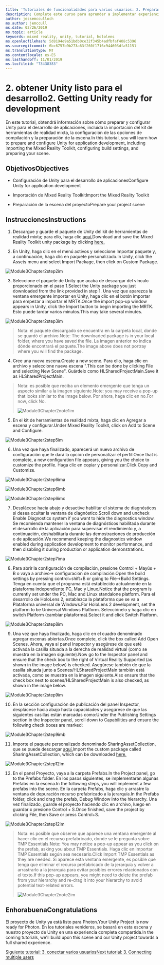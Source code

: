 ```yaml
---
title: 'Tutoriales de funcionalidades para varios usuarios: 2. Preparar Unity para el desarrollo'
description: Complete este curso para aprender a implementar experiencias compartidas multiusuario en una aplicación de HoloLens 2.
author: jessemcculloch
ms.author: jemccull
ms.date: 02/26/2019
ms.topic: article
keywords: mixed reality, unity, tutorial, hololens
ms.openlocfilehash: 5d8194e9a51bdb0ce32f345b4adfbfaf408c5396
ms.sourcegitcommit: 6bc6757b9b273a63f260f1716c944603dfa51151
ms.translationtype: MT
ms.contentlocale: es-ES
ms.lasthandoff: 11/01/2019
ms.locfileid: "73438383"
---
```

# <a name="2-getting-unity-ready-for-development"></a><span data-ttu-id="074e9-105">2. obtener Unity listo para el desarrollo</span><span class="sxs-lookup"><span data-stu-id="074e9-105">2. Getting Unity ready for development</span></span> 


<span data-ttu-id="074e9-106">En este tutorial, obtendrá información sobre cómo preparar y configurar Unity para el desarrollo de aplicaciones, incluida la importación del kit de herramientas de realidad mixta, la configuración de las opciones de compilación y la preparación de la escena.</span><span class="sxs-lookup"><span data-stu-id="074e9-106">In this tutorial, you will learn how to prepare and configure Unity for application development, including importing the Mixed Reality Toolkit, configuring build settings, and preparing your scene.</span></span>

## <a name="objectives"></a><span data-ttu-id="074e9-107">Objetivos</span><span class="sxs-lookup"><span data-stu-id="074e9-107">Objectives</span></span>

- <span data-ttu-id="074e9-108">Configuración de Unity para el desarrollo de aplicaciones</span><span class="sxs-lookup"><span data-stu-id="074e9-108">Configure Unity for application development</span></span>

- <span data-ttu-id="074e9-109">Importación de Mixed Reality Toolkit</span><span class="sxs-lookup"><span data-stu-id="074e9-109">Import the Mixed Reality Toolkit</span></span>

- <span data-ttu-id="074e9-110">Preparación de la escena del proyecto</span><span class="sxs-lookup"><span data-stu-id="074e9-110">Prepare your project scene</span></span>

## <a name="instructions"></a><span data-ttu-id="074e9-111">Instrucciones</span><span class="sxs-lookup"><span data-stu-id="074e9-111">Instructions</span></span>

1. <span data-ttu-id="074e9-112">Descargue y guarde el paquete de Unity del kit de herramientas de realidad mixta; para ello, haga clic [aquí.](https://github.com/microsoft/MixedRealityToolkit-Unity/releases/download/v2.0.0-RC2.1/Microsoft.MixedReality.Toolkit.Unity.Foundation-v2.0.0-RC2.1.unitypackage)</span><span class="sxs-lookup"><span data-stu-id="074e9-112">Download and save the Mixed Reality Toolkit unity package by clicking [here.](https://github.com/microsoft/MixedRealityToolkit-Unity/releases/download/v2.0.0-RC2.1/Microsoft.MixedReality.Toolkit.Unity.Foundation-v2.0.0-RC2.1.unitypackage)</span></span>

2. <span data-ttu-id="074e9-113">En Unity, haga clic en el menú activos y seleccione Importar paquete y, a continuación, haga clic en paquete personalizado.</span><span class="sxs-lookup"><span data-stu-id="074e9-113">In Unity, click the Assets menu and select Import Package, then click on Custom Package.</span></span>

![Module3Chapter2step2im](images/module3chapter2step2im.PNG)

3. <span data-ttu-id="074e9-115">Seleccione el paquete de Unity que acaba de descargar del vínculo proporcionado en el paso 1.</span><span class="sxs-lookup"><span data-stu-id="074e9-115">Select the Unity package you just downloaded from the link provided in step 1.</span></span> <span data-ttu-id="074e9-116">Una vez que aparezca la ventana emergente importar en Unity, haga clic en el botón importar para empezar a importar el MRTK.</span><span class="sxs-lookup"><span data-stu-id="074e9-116">Once the import pop-up window appears in Unity, click the Import button to begin importing the MRTK.</span></span> <span data-ttu-id="074e9-117">Esto puede tardar varios minutos.</span><span class="sxs-lookup"><span data-stu-id="074e9-117">This may take several minutes.</span></span>

![Module3Chapter2step3im](images/module3chapter2step3im.PNG)

> <span data-ttu-id="074e9-119">Nota: el paquete descargado se encuentra en la carpeta local, donde se guardó el archivo.</span><span class="sxs-lookup"><span data-stu-id="074e9-119">Note: The downloaded package is in your local folder, where you have saved the file.</span></span> <span data-ttu-id="074e9-120">La imagen anterior no indica dónde encontrará el paquete.</span><span class="sxs-lookup"><span data-stu-id="074e9-120">The image above does not portray where you will find the package.</span></span>

4. <span data-ttu-id="074e9-121">Cree una nueva escena.</span><span class="sxs-lookup"><span data-stu-id="074e9-121">Create a new scene.</span></span> <span data-ttu-id="074e9-122">Para ello, haga clic en archivo y seleccione nueva escena ".</span><span class="sxs-lookup"><span data-stu-id="074e9-122">This can be done by clicking File and selecting New Scene".</span></span> <span data-ttu-id="074e9-123">Guárdelo como HLSharedProjectMain.</span><span class="sxs-lookup"><span data-stu-id="074e9-123">Save it as HLSharedProjectMain.</span></span>

> <span data-ttu-id="074e9-124">Nota: es posible que reciba un elemento emergente que tenga un aspecto similar a la imagen siguiente.</span><span class="sxs-lookup"><span data-stu-id="074e9-124">Note: you may receive a pop-up that looks similar to the image below.</span></span> <span data-ttu-id="074e9-125">Por ahora, haga clic en no.</span><span class="sxs-lookup"><span data-stu-id="074e9-125">For now, click No.</span></span>
>
> ![Module3Chapter2note1im](images/module3chapter2note1im.PNG)

5. <span data-ttu-id="074e9-127">En el kit de herramientas de realidad mixta, haga clic en Agregar a escena y configurar.</span><span class="sxs-lookup"><span data-stu-id="074e9-127">Under Mixed Reality Toolkit, click on Add to Scene and Configure.</span></span>

![Module3Chapter2step5im](images/module3chapter2step5im.PNG)

6. <span data-ttu-id="074e9-129">Una vez que haya finalizado, aparecerá un nuevo archivo de configuración que le dará la opción de personalizar el perfil.</span><span class="sxs-lookup"><span data-stu-id="074e9-129">Once that is complete, a new configuration file appears, giving you the choice to customize the profile.</span></span> <span data-ttu-id="074e9-130">Haga clic en copiar y personalizar.</span><span class="sxs-lookup"><span data-stu-id="074e9-130">Click Copy and Customize.</span></span>

![Module3Chapter2step6ima](images/module3chapter2step6ima.PNG)

![Module3Chapter2step6imb](images/module3chapter2step6imb.PNG)

![Module3Chapter2step6imc](images/module3chapter2step6imc.PNG)

7. <span data-ttu-id="074e9-134">Desplácese hacia abajo y desactive habilitar el sistema de diagnósticos si desea ocultar la ventana de diagnóstico.</span><span class="sxs-lookup"><span data-stu-id="074e9-134">Scroll down and uncheck Enable Diagnostics system if you want to hide the diagnostics window.</span></span> <span data-ttu-id="074e9-135">Se recomienda mantener la ventana de diagnósticos habilitada durante el desarrollo de la aplicación para supervisar el rendimiento y, a continuación, deshabilitarla durante las demostraciones de producción o de aplicación.</span><span class="sxs-lookup"><span data-stu-id="074e9-135">We recommend keeping the diagnostics window enabled during application development to monitor performance, and then disabling it during production or application demonstrations.</span></span> 

![Module3Chapter2step7ima](images/module3chapter2step7ima.PNG)

8. <span data-ttu-id="074e9-137">Para abrir la configuración de compilación, presione Control + Mayús + B o vaya a archivo-> configuración de compilación.</span><span class="sxs-lookup"><span data-stu-id="074e9-137">Open the build settings by pressing control+shift+B or going to File->Build Settings.</span></span> <span data-ttu-id="074e9-138">Tenga en cuenta que el programa está establecido actualmente en la plataforma independiente PC, Mac y Linux.</span><span class="sxs-lookup"><span data-stu-id="074e9-138">Notice that the program is currently set under the PC, Mac and Linux standalone platform.</span></span> <span data-ttu-id="074e9-139">Para el desarrollo de HoloLens 2, establezca la plataforma que se va a Plataforma universal de Windows.</span><span class="sxs-lookup"><span data-stu-id="074e9-139">For HoloLens 2 development, set the platform to be Universal Windows Platform.</span></span> <span data-ttu-id="074e9-140">Selecciónelo y haga clic en switch Platform (cambiar plataforma).</span><span class="sxs-lookup"><span data-stu-id="074e9-140">Select it and click Switch Platform.</span></span>

![Module3Chapter2step8im](images/module3chapter2step8im.PNG)

9. <span data-ttu-id="074e9-142">Una vez que haya finalizado, haga clic en el cuadro denominado agregar escenas abiertas.</span><span class="sxs-lookup"><span data-stu-id="074e9-142">Once complete, click the box called Add Open Scenes.</span></span> <span data-ttu-id="074e9-143">Ahora, vaya al panel Inspector y asegúrese de que esté activada la casilla situada a la derecha de realidad virtual (como se muestra en la imagen siguiente).</span><span class="sxs-lookup"><span data-stu-id="074e9-143">Now go to the Inspector panel and ensure that the check box to the right of Virtual Reality Supported (as shown in the image below) is checked.</span></span> <span data-ttu-id="074e9-144">Asegúrese también de que la casilla situada junto a Scenes/HLSharedProjectMain también está activada, como se muestra en la imagen siguiente.</span><span class="sxs-lookup"><span data-stu-id="074e9-144">Also ensure that the check box next to scenes/HLSharedProjectMain is also checked, as shown in the image below.</span></span>

![Module3Chapter2step9im](images/module3chapter2step9im.PNG)

10. <span data-ttu-id="074e9-146">En la sección configuración de publicación del panel Inspector, desplácese hacia abajo hasta capacidades y asegúrese de que las siguientes casillas están marcadas como:</span><span class="sxs-lookup"><span data-stu-id="074e9-146">Under the Publishing Settings section in the Inspector panel, scroll down to Capabilities and ensure the following check boxes are marked:</span></span>

![Module3Chapter2step9imb](images/module3chapter2step9imb.PNG)

11. <span data-ttu-id="074e9-148">Importe el paquete personalizado denominado SharingAssetCollection, que se puede descargar [aquí.](https://github.com/microsoft/MixedRealityLearning/releases/tag/development)</span><span class="sxs-lookup"><span data-stu-id="074e9-148">Import the custom package called SharingAssetCollection, which can be downloaded [here.](https://github.com/microsoft/MixedRealityLearning/releases/tag/development)</span></span>

![Module3Chapter2step12im](images/module3chapter2step11im.PNG)

12. <span data-ttu-id="074e9-150">En el panel Proyecto, vaya a la carpeta Prefabs.</span><span class="sxs-lookup"><span data-stu-id="074e9-150">In the Project panel, go to the Prefabs folder.</span></span> <span data-ttu-id="074e9-151">En los pasos siguientes, se implementarán algunas Prefabs en la escena.</span><span class="sxs-lookup"><span data-stu-id="074e9-151">In the following steps, you will implement a few prefabs into the scene.</span></span> <span data-ttu-id="074e9-152">En la carpeta Prefabs, haga clic y arrastre la ventana de depuración recurso prefabricado a la jerarquía.</span><span class="sxs-lookup"><span data-stu-id="074e9-152">In the Prefabs folder, click and drag the prefab, Debug Window into the hierarchy.</span></span> <span data-ttu-id="074e9-153">Una vez finalizado, guarde el proyecto haciendo clic en archivo, luego en guardar o presione Control + S.</span><span class="sxs-lookup"><span data-stu-id="074e9-153">Once finished, save the project by clicking File, then Save or press Control+S.</span></span>

![Module3Chapter2step12im](images/module3chapter2step12im.PNG)

   > <span data-ttu-id="074e9-155">Nota: es posible que observe que aparece una ventana emergente al hacer clic en el recurso prefabricado, donde se le pregunta sobre TMP Essentials.</span><span class="sxs-lookup"><span data-stu-id="074e9-155">Note: You may notice a pop-up appear as you click on the prefab, asking you about TMP Essentials.</span></span> <span data-ttu-id="074e9-156">Haga clic en importar TMP Essentials según sea necesario.</span><span class="sxs-lookup"><span data-stu-id="074e9-156">Click Import TMP Essentials as they are needed.</span></span> <span data-ttu-id="074e9-157">Si aparece esta ventana emergente, es posible que tenga que eliminar el recurso prefabricado de la jerarquía y volver a arrastrarlo a la jerarquía para evitar posibles errores relacionados con el texto.</span><span class="sxs-lookup"><span data-stu-id="074e9-157">If this pop-up appears, you might need to delete the prefab from your hierarchy and re-drag it into your hierarchy to avoid potential text-related errors.</span></span>
   >
>![Module3Chapter2note2im](images/module3chapter2note2im.PNG)


## <a name="congratulations"></a><span data-ttu-id="074e9-159">Enhorabuena</span><span class="sxs-lookup"><span data-stu-id="074e9-159">Congratulations</span></span>

<span data-ttu-id="074e9-160">El proyecto de Unity ya está listo para Photon.</span><span class="sxs-lookup"><span data-stu-id="074e9-160">Your Unity Project is now ready for Photon.</span></span> <span data-ttu-id="074e9-161">En los tutoriales venideros, se basará en esta escena y nuestro proyecto de Unity en una experiencia completa compartida.</span><span class="sxs-lookup"><span data-stu-id="074e9-161">In the coming tutorials, we'll build upon this scene and our Unity project towards a full shared experience.</span></span>

<span data-ttu-id="074e9-162">[Siguiente tutorial: 3. conectar varios usuarios](mrlearning-sharing(photon)-ch3.md)</span><span class="sxs-lookup"><span data-stu-id="074e9-162">[Next tutorial: 3. Connecting multiple users](mrlearning-sharing(photon)-ch3.md)</span></span>

